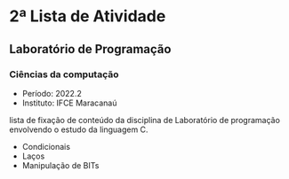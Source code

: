 # 2ª Lista de Atividade
## Laboratório de Programação
### Ciências da computação

- Período: 2022.2
- Instituto: IFCE Maracanaú

lista de fixação de conteúdo da disciplina de Laboratório de programação envolvendo o estudo da linguagem C.

- Condicionais
- Laços
- Manipulação de BITs